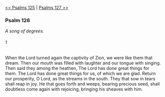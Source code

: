 [<< Psalms 125](Psalms%20125.md)  |  [Psalms 127 >>](Psalms%20127.md)

### Psalm 126

*A song of degrees.*

###### 1
When the Lord turned again the captivity of Zion, we were like them that dream. Then our mouth was filled with laughter and our tongue with singing. Then said they among the heathen, The Lord has done great things for them. The Lord has done great things for us, of which we are glad. Return our prosperity, O Lord, as the streams in the south. They that sow in tears shall reap in joy. He that goes forth and weeps, bearing precious seed, shall doubtless come again with rejoicing, bringing his sheaves with him.